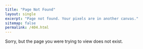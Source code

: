 ```yaml
---
title: "Page Not Found"
layout: single
excerpt: "Page not found. Your pixels are in another canvas." 
sitemap: false
permalink: /404.html
---
```


Sorry, but the page you were trying to view does not exist.